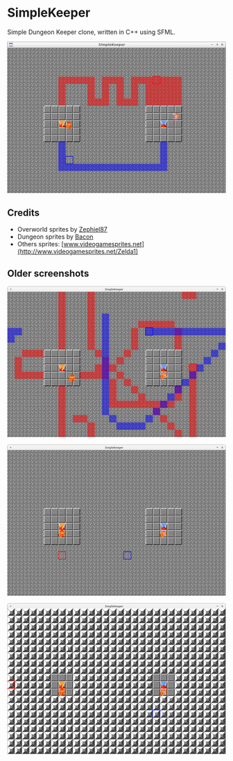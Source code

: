 # SimpleKeeper

Simple Dungeon Keeper clone, written in C++ using SFML.

![SimpleKeeper v0.4](Screenshots/SimpleKeeper_0_4.png)

## Credits

 * Overworld sprites by [Zephiel87](http://www.spriters-resource.com/submitter/Zephiel87)
 * Dungeon sprites by [Bacon](http://www.spriters-resource.com/submitter/Bacon)
 * Others sprites: [www.videogamesprites.net](http://www.videogamesprites.net/Zelda1)

## Older screenshots

![SimpleKeeper v0.3](Screenshots/SimpleKeeper_0_3.png)

![SimpleKeeper v0.2](Screenshots/SimpleKeeper_0_2.png)

![SimpleKeeper v0.1](Screenshots/SimpleKeeper_0_1.png)
